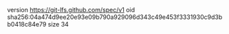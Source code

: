 version https://git-lfs.github.com/spec/v1
oid sha256:04a474d9ee20e93e09b790a929096d343c49e453f3331930c9d3bb0418c84e79
size 34
